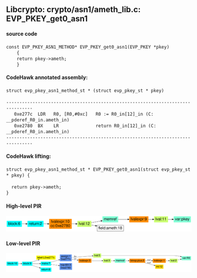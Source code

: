 ## Libcrypto: crypto/asn1/ameth_lib.c: EVP_PKEY_get0_asn1 

#### source code

```
const EVP_PKEY_ASN1_METHOD* EVP_PKEY_get0_asn1(EVP_PKEY *pkey)
	{
	return pkey->ameth;
	}
```


#### CodeHawk annotated assembly:

```
struct evp_pkey_asn1_method_st * (struct evp_pkey_st * pkey)

--------------------------------------------------------------------------------
   0xe277c  LDR   R0, [R0,#0xc]   R0 := R0_in[12]_in (C: __pderef_R0_in.ameth_in)
   0xe2780  BX    LR              return R0_in[12]_in (C: __pderef_R0_in.ameth_in)
--------------------------------------------------------------------------------
```

#### CodeHawk lifting:

```
struct evp_pkey_asn1_method_st * EVP_PKEY_get0_asn1(struct evp_pkey_st * pkey) {

  return pkey->ameth;
}
```

#### High-level PIR

![pirview_277c_high_level](pirview_e277c.png)


#### Low-level PIR

![pirview_277c_low_level](pirview_e277c_low.png)